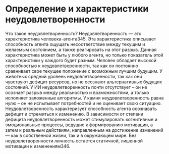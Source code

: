 # Определение и характеристики неудовлетворенности

Что такое неудовлетворенность?
Неудовлетворенность — это характеристика человека-агента345. Эта характеристика описывает способность агента ощущать несоответствие между текущим и желаемым состоянием, а также реагировать на этот разрыв. Данная характеристика может быть у любого агента, но только показатель этой характеристики у каждого будет разным. Человек обладает высокой способностью к неудовлетворенности, так как он постоянно сравнивает свое текущее положение с возможным лучшим будущим. У животных средний уровень неудовлетворенности, так как они чувствуют дефицит ресурсов, но не осознают альтернативных будущих состояний. У ИИ неудовлетворенность почти отсутствует – он не осознает разрыв между реальностью и возможностями, а только исполняет заложенные алгоритмы. У камня неудовлетворенность равна нулю – он не испытывает потребностей и не оценивает свою ситуацию. 
Неудовлетворенность характеризует способность агента осознавать дефицит и стремиться к изменению. В зависимости от степени дефицита неудовлетворенность может стимулировать когнитивные и эмоциональные процессы, ведущие к формированию мотивации, а затем к реальным действиям, направленным на достижение изменений — как в собственной жизни, так и в окружающем мире. Без неудовлетворенности личность остается статичной, лишенной мотивации к изменениям346.

